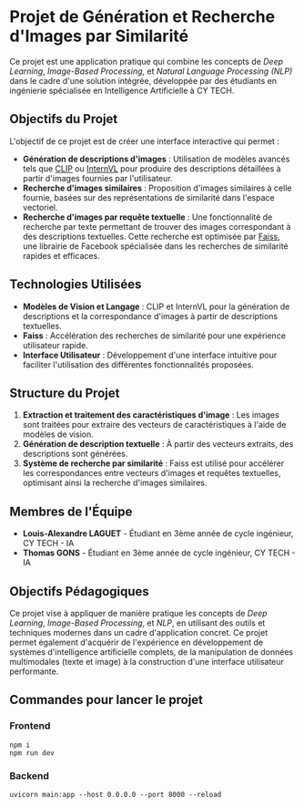 # Projet de Génération et Recherche d'Images par Similarité

Ce projet est une application pratique qui combine les concepts de *Deep Learning*, *Image-Based Processing*, et *Natural Language Processing (NLP)* dans le cadre d'une solution intégrée, développée par des étudiants en ingénierie spécialisée en Intelligence Artificielle à CY TECH.

## Objectifs du Projet

L'objectif de ce projet est de créer une interface interactive qui permet :

- **Génération de descriptions d'images** : Utilisation de modèles avancés tels que [CLIP](https://github.com/openai/CLIP) ou [InternVL](https://github.com/microsoft/InternImage) pour produire des descriptions détaillées à partir d'images fournies par l'utilisateur.
- **Recherche d'images similaires** : Proposition d'images similaires à celle fournie, basées sur des représentations de similarité dans l'espace vectoriel.
- **Recherche d'images par requête textuelle** : Une fonctionnalité de recherche par texte permettant de trouver des images correspondant à des descriptions textuelles. Cette recherche est optimisée par [Faiss](https://github.com/facebookresearch/faiss), une librairie de Facebook spécialisée dans les recherches de similarité rapides et efficaces.

## Technologies Utilisées

- **Modèles de Vision et Langage** : CLIP et InternVL pour la génération de descriptions et la correspondance d'images à partir de descriptions textuelles.
- **Faiss** : Accélération des recherches de similarité pour une expérience utilisateur rapide.
- **Interface Utilisateur** : Développement d'une interface intuitive pour faciliter l'utilisation des différentes fonctionnalités proposées.

## Structure du Projet

1. **Extraction et traitement des caractéristiques d'image** : Les images sont traitées pour extraire des vecteurs de caractéristiques à l'aide de modèles de vision.
2. **Génération de description textuelle** : À partir des vecteurs extraits, des descriptions sont générées.
3. **Système de recherche par similarité** : Faiss est utilisé pour accélérer les correspondances entre vecteurs d'images et requêtes textuelles, optimisant ainsi la recherche d'images similaires.

## Membres de l'Équipe

- **Louis-Alexandre LAGUET** - Étudiant en 3ème année de cycle ingénieur, CY TECH - IA
- **Thomas GONS** - Étudiant en 3ème année de cycle ingénieur, CY TECH - IA

## Objectifs Pédagogiques

Ce projet vise à appliquer de manière pratique les concepts de *Deep Learning*, *Image-Based Processing*, et *NLP*, en utilisant des outils et techniques modernes dans un cadre d'application concret. Ce projet permet également d'acquérir de l'expérience en développement de systèmes d'intelligence artificielle complets, de la manipulation de données multimodales (texte et image) à la construction d'une interface utilisateur performante.

## Commandes pour lancer le projet

### Frontend
```shell
npm i
npm run dev
```

### Backend
```shell
uvicorn main:app --host 0.0.0.0 --port 8000 --reload
```